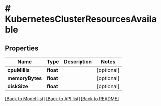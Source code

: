 # # KubernetesClusterResourcesAvailable

## Properties

Name | Type | Description | Notes
------------ | ------------- | ------------- | -------------
**cpuMillis** | **float** |  | [optional]
**memoryBytes** | **float** |  | [optional]
**diskSize** | **float** |  | [optional]

[[Back to Model list]](../../README.md#models) [[Back to API list]](../../README.md#endpoints) [[Back to README]](../../README.md)
